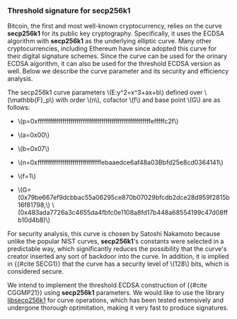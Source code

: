 ### Threshold signature for secp256k1

 Bitcoin, the first and most well-known cryptocurrency, relies on the curve **secp256k1** for its public key cryptography. Specifically, it uses the ECDSA algorithm with **secp256k1** as the underlying elliptic curve. Many other cryptocurrencies, including Ethereum have since adopted this curve for their digital signature schemes. Since the curve can be used for the orinary ECDSA algorithm, it can also be used for the threshold ECDSA version as well. Below we describe the curve parameter and its security and efficiency analysis.

 The secp256k1 curve parameters \\(E:y^2=x^3+ax+b\\) defined over \\(\mathbb{F}_p\\) with order \\(n\\), cofactor \\(f\\) and base point \\(G\\) are as follows:
 - \\(p=0xfffffffffffffffffffffffffffffffffffffffffffffffffffffffefffffc2f\\)

 - \\(a=0x00\\)

 - \\(b=0x07\\)

 - \\(n=0xfffffffffffffffffffffffffffffffebaaedce6af48a03Bbfd25e8cd0364141\\)

- \\(f=1\\)

 - \\(G=(0x79be667ef9dcbbac55a06295ce870b07029bfcdb2dce28d959f2815b16f81798,\\)
 \\(0x483ada7726a3c4655da4fbfc0e1108a8fd17b448a68554199c47d08ffb10d4b8)\\)

 For security analysis, this curve is chosen by Satoshi Nakamoto because unlike the popular NIST curves, **secp256k1**'s constants were selected in a predictable way, which significantly reduces the possibility that the curve's creator inserted any sort of backdoor into the curve. In addition, it is implied in {{#cite SECG1}} that the curve has a security level of \\(128\\) bits, which is considered secure.
 
We intend to implement the threshold ECDSA construction of {{#cite CGGMP21}} using **secp256k1** parameters. We would like to use the library [libsecp256k1](https://github.com/paritytech/libsecp256k1) for curve operations, which has been tested extensively and undergone thorough optimitation, making it very fast to produce signatures. 